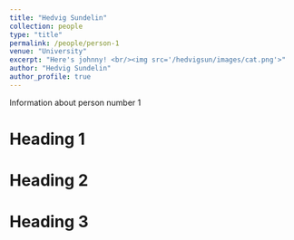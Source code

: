 ```yaml
---
title: "Hedvig Sundelin"
collection: people
type: "title"
permalink: /people/person-1
venue: "University"
excerpt: "Here's johnny! <br/><img src='/hedvigsun/images/cat.png'>"
author: "Hedvig Sundelin"
author_profile: true
---
```


Information about person number 1

Heading 1
======

Heading 2
======

Heading 3
======

